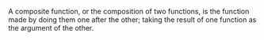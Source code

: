 A composite function, or the composition of two functions, is the
function made by doing them one after the other; taking the result of
one function as the argument of the other.
